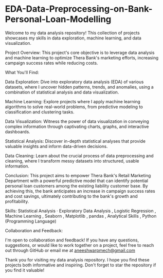 # EDA-Data-Preprocessing-on-Bank-Personal-Loan-Modelling

Welcome to my data analysis repository! This collection of projects showcases my skills in data exploration, machine learning, and data visualization.

Project Overview:
This project's core objective is to leverage data analysis and machine learning to optimize Thera Bank's marketing efforts, increasing campaign success rates while reducing costs.

What You'll Find:

Data Exploration: Dive into exploratory data analysis (EDA) of various datasets, where I uncover hidden patterns, trends, and anomalies, using a combination of statistical analysis and data visualization.

Machine Learning: Explore projects where I apply machine learning algorithms to solve real-world problems, from predictive modeling to classification and clustering tasks.

Data Visualization: Witness the power of data visualization in conveying complex information through captivating charts, graphs, and interactive dashboards.

Statistical Analysis: Discover in-depth statistical analyses that provide valuable insights and inform data-driven decisions.

Data Cleaning: Learn about the crucial process of data preprocessing and cleaning, where I transform messy datasets into structured, usable information.

Conclusion:
This project aims to empower Thera Bank's Retail Marketing Department with a powerful predictive model that can identify potential personal loan customers among the existing liability customer base. By achieving this, the bank anticipates an increase in campaign success rates and cost savings, ultimately contributing to the bank's growth and profitability.

Skills: Statistical Analysis · Exploratory Data Analysis , Logistic Regression , Machine Learning , Seaborn , Matplotlib , pandas , Analytical Skills , Python (Programming Language)

Collaboration and Feedback:

I'm open to collaboration and feedback! If you have any questions, suggestions, or would like to work together on a project, feel free to reach out through GitHub or email me at aneeshwarpmech@gmail.com

Thank you for visiting my data analysis repository. I hope you find these projects both informative and inspiring. Don't forget to star the repository if you find it valuable!
